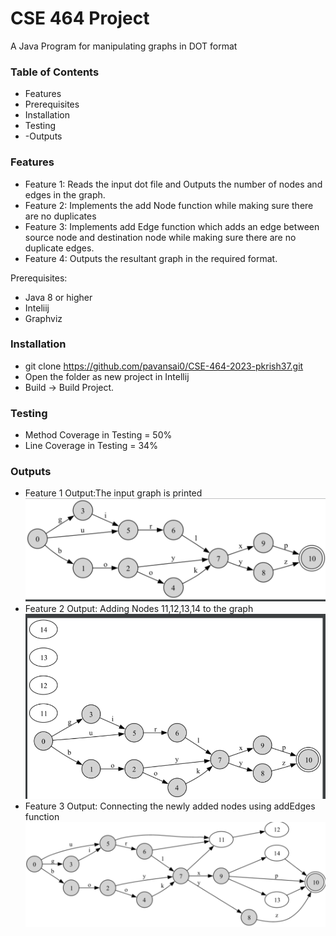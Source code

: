 # CSE 464 Project
A Java Program for manipulating graphs in DOT format

### Table of Contents
- Features
- Prerequisites
- Installation
- Testing
- -Outputs

### Features

- Feature 1:
  Reads the input dot file and Outputs the number of nodes and edges in the graph.
- Feature 2:
Implements the add Node function while making sure there are no duplicates
- Feature 3:
Implements add Edge function which adds an edge between source node and destination node while making sure there are no duplicate edges.
- Feature 4:
Outputs the resultant graph in the required format.

Prerequisites:
- Java 8 or higher
- Inteliij 
- Graphviz


### Installation

- git clone https://github.com/pavansai0/CSE-464-2023-pkrish37.git
- Open the folder as new project in Intellij
- Build -> Build Project.

### Testing
- Method Coverage in Testing = 50%
- Line Coverage in Testing = 34%

### Outputs

- Feature 1 Output:The input graph is printed
![img_1.png](img_1.png)
- Feature 2 Output: Adding Nodes 11,12,13,14 to the graph
![img_2.png](img_2.png)
- Feature 3 Output: Connecting the newly added nodes using addEdges function
![img_3.png](img_3.png)

 



